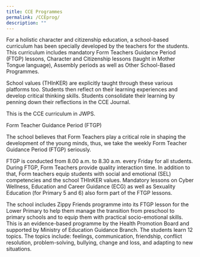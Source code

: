 ```yaml
---
title: CCE Programmes
permalink: /CCEprog/
description: ""
---
```

For a holistic character and citizenship education, a school-based curriculum has been specially developed by the teachers for the students. This curriculum includes mandatory Form Teachers Guidance Period (FTGP) lessons, Character and Citizenship lessons (taught in Mother Tongue language), Assembly periods as well as Other School-Based Programmes.

 School values (THInKER) are explicitly taught through these various platforms too. Students then reflect on their learning experiences and develop critical thinking skills. Students consolidate their learning by penning down their reflections in the CCE Journal.

This is the CCE curriculum in JWPS.

Form Teacher Guidance Period (FTGP)

The school believes that Form Teachers play a critical role in shaping the development of the young minds, thus, we take the weekly Form Teacher Guidance Period (FTGP) seriously.   

 

FTGP is conducted from 8.00 a.m. to 8.30 a.m. every Friday for all students. During FTGP, Form Teachers provide quality interaction time. In addition to that, Form teachers equip students with social and emotional (SEL) competencies and the school THInKER values.  Mandatory lessons on Cyber Wellness, Education and Career Guidance (ECG) as well as Sexuality Education (for Primary 5 and 6) also form part of the FTGP lessons.

 

The school includes Zippy Friends programme into its FTGP lesson for the Lower Primary to help them manage the transition from preschool to primary schools and to equip them with practical socio-emotional skills. This is an evidence-based programme by the Health Promotion Board and supported by Ministry of Education Guidance Branch. The students learn 12 topics. The topics include: feelings, communication, friendship, conflict resolution, problem-solving, bullying, change and loss, and adapting to new situations.